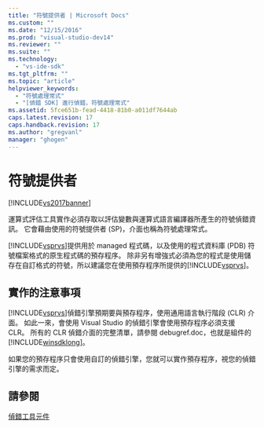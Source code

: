 ```yaml
---
title: "符號提供者 | Microsoft Docs"
ms.custom: ""
ms.date: "12/15/2016"
ms.prod: "visual-studio-dev14"
ms.reviewer: ""
ms.suite: ""
ms.technology: 
  - "vs-ide-sdk"
ms.tgt_pltfrm: ""
ms.topic: "article"
helpviewer_keywords: 
  - "符號處理常式"
  - "[偵錯 SDK] 進行偵錯，符號處理常式"
ms.assetid: 5fce651b-fead-4418-81b0-a011df7644ab
caps.latest.revision: 17
caps.handback.revision: 17
ms.author: "gregvanl"
manager: "ghogen"
---
```

# 符號提供者
[!INCLUDE[vs2017banner](../../code-quality/includes/vs2017banner.md)]

運算式評估工具實作必須存取以評估變數與運算式語言編譯器所產生的符號偵錯資訊。  它會藉由使用的符號提供者 \(SP\)，介面也稱為符號處理常式。  
  
 [!INCLUDE[vsprvs](../../code-quality/includes/vsprvs_md.md)]提供用於 managed 程式碼，以及使用的程式資料庫 \(PDB\) 符號檔案格式的原生程式碼的預存程序。  除非另有增強式必須為您的程式是使用儲存在自訂格式的符號，所以建議您在使用預存程序所提供的[!INCLUDE[vsprvs](../../code-quality/includes/vsprvs_md.md)]。  
  
## 實作的注意事項  
 [!INCLUDE[vsprvs](../../code-quality/includes/vsprvs_md.md)]偵錯引擎預期要與預存程序，使用通用語言執行階段 \(CLR\) 介面。  如此一來，會使用 Visual Studio 的偵錯引擎會使用預存程序必須支援 CLR。  所有的 CLR 偵錯介面的完整清單，請參閱 debugref.doc，也就是組件的[!INCLUDE[winsdklong](../../deployment/includes/winsdklong_md.md)]。  
  
 如果您的預存程序只會使用自訂的偵錯引擎，您就可以實作預存程序，視您的偵錯引擎的需求而定。  
  
## 請參閱  
 [偵錯工具元件](../../extensibility/debugger/debugger-components.md)